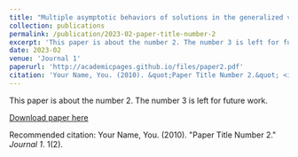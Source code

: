 ```yaml
---
title: "Multiple asymptotic behaviors of solutions in the generalized vanishing discount problem"
collection: publications
permalink: /publication/2023-02-paper-title-number-2
excerpt: 'This paper is about the number 2. The number 3 is left for future work.'
date: 2023-02
venue: 'Journal 1'
paperurl: 'http://academicpages.github.io/files/paper2.pdf'
citation: 'Your Name, You. (2010). &quot;Paper Title Number 2.&quot; <i>Journal 1</i>. 1(2).'
---
```

This paper is about the number 2. The number 3 is left for future work.

[Download paper here](http://academicpages.github.io/files/paper2.pdf)

Recommended citation: Your Name, You. (2010). "Paper Title Number 2." <i>Journal 1</i>. 1(2).
